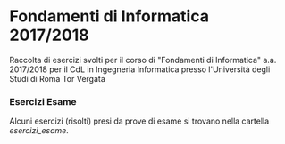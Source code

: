 # Fondamenti di Informatica 2017/2018
Raccolta di esercizi svolti per il corso di "Fondamenti di Informatica" a.a. 2017/2018 per il CdL in Ingegneria Informatica presso l'Università degli Studi di Roma Tor Vergata

### Esercizi Esame
Alcuni esercizi (risolti) presi da prove di esame si trovano nella cartella *esercizi_esame*.
